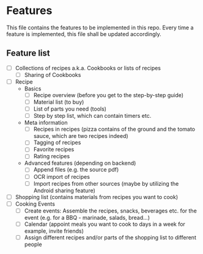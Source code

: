 # Features

This file contains the features to be implemented in this repo.
Every time a feature is implemented, this file shall be updated accordingly.

## Feature list

- [ ] Collections of recipes a.k.a. Cookbooks or lists of recipes
  - [ ] Sharing of Cookbooks
- [ ] Recipe
  - Basics
    - [ ] Recipe overview (before you get to the step-by-step guide)
    - [ ] Material list (to buy)
    - [ ] List of parts you need (tools)
    - [ ] Step by step list, which can contain timers etc.
  - Meta information
    - [ ] Recipes in recipes (pizza contains of the ground and the tomato sauce, which are two recipes indeed)
    - [ ] Tagging of recipes
    - [ ] Favorite recipes
    - [ ] Rating recipes
  - Advanced features (depending on backend)
    - [ ] Append files (e.g. the source pdf)
    - [ ] OCR import of recipes
    - [ ] Import recipes from other sources (maybe by utilizing the Android sharing feature)
- [ ] Shopping list (contains materials from recipes you want to cook)
- [ ] Cooking Events
    - [ ] Create events: Assemble the recipes, snacks, beverages etc. for the event (e.g. for a BBQ - marinade, salads, bread...)
    - [ ] Calendar (appoint meals you want to cook to days in a week for example, invite friends)
    - [ ] Assign different recipes and/or parts of the shopping list to different people

